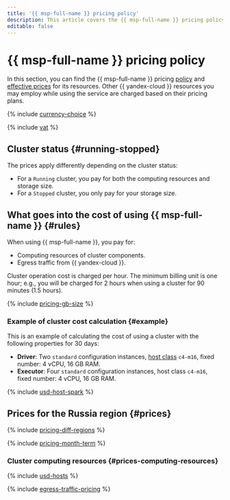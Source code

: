```yaml
---
title: '{{ msp-full-name }} pricing policy'
description: This article covers the {{ msp-full-name }} pricing policy.
editable: false
---
```


# {{ msp-full-name }} pricing policy

In this section, you can find the {{ msp-full-name }} pricing [policy](#rules) and [effective prices](#prices) for its resources. Other {{ yandex-cloud }} resources you may employ while using the service are charged based on their pricing plans.



{% include [currency-choice](../_includes/pricing/currency-choice.md) %}

{% include [vat](../_includes/vat.md) %}

## Cluster status {#running-stopped}

The prices apply differently depending on the cluster status:

* For a `Running` cluster, you pay for both the computing resources and storage size.
* For a `Stopped` cluster, you only pay for your storage size.

## What goes into the cost of using {{ msp-full-name }} {#rules}

When using {{ msp-full-name }}, you pay for:

* Computing resources of cluster components.
* Egress traffic from {{ yandex-cloud }}.

Cluster operation cost is charged per hour. The minimum billing unit is one hour; e.g., you will be charged for 2 hours when using a cluster for 90 minutes (1.5 hours).

{% include [pricing-gb-size](../_includes/pricing-gb-size.md) %}

### Example of cluster cost calculation {#example}

This is an example of calculating the cost of using a cluster with the following properties for 30 days:

* **Driver**: Two `standard` configuration instances, [host class](concepts/instance-types.md) `c4-m16`, fixed number: 4 vCPU, 16 GB RAM.
* **Executor**: Four `standard` configuration instances, host class `c4-m16`, fixed number: 4 vCPU, 16 GB RAM.




{% include [usd-host-spark](../_pricing_examples/managed-spark/usd-host.md) %}



## Prices for the Russia region {#prices}



{% include [pricing-diff-regions](../_includes/pricing-diff-regions.md) %}

{% include [pricing-month-term](../_includes/mdb/pricing-month-term.md) %}

### Cluster computing resources {#prices-computing-resources}




{% include [usd-hosts](../_pricing/managed-spark/usd-hosts.md) %}


{% include [egress-traffic-pricing](../_includes/egress-traffic-pricing.md) %}
